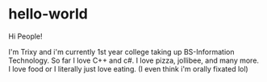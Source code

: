 # hello-world

Hi People!

I'm Trixy and i'm currently 1st year college taking up BS-Information Technology. So far I love C++ and c#.
I love pizza, jollibee, and many more. I love food or I literally just love eating. (I even think i'm orally fixated lol)
